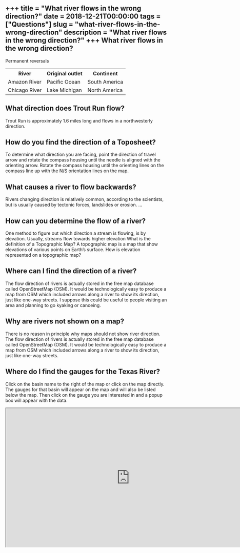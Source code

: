 +++
title = "What river flows in the wrong direction?"
date = 2018-12-21T00:00:00
tags = ["Questions"]
slug = "what-river-flows-in-the-wrong-direction"
description = "What river flows in the wrong direction?"
+++
What river flows in the wrong direction?
----------------------------------------

Permanent reversals

<table><tr><th>River</th><th>Original outlet</th><th>Continent</th></tr><tr><td>Amazon River</td><td>Pacific Ocean</td><td>South America</td></tr><tr><td>Chicago River</td><td>Lake Michigan</td><td>North America</td></tr></table>

What direction does Trout Run flow?
-----------------------------------

Trout Run is approximately 1.6 miles long and flows in a northwesterly direction.

How do you find the direction of a Toposheet?
---------------------------------------------

To determine what direction you are facing, point the direction of travel arrow and rotate the compass housing until the needle is aligned with the orienting arrow. Rotate the compass housing until the orienting lines on the compass line up with the N/S orientation lines on the map.

What causes a river to flow backwards?
--------------------------------------

Rivers changing direction is relatively common, according to the scientists, but is usually caused by tectonic forces, landslides or erosion. …

How can you determine the flow of a river?
------------------------------------------

One method to figure out which direction a stream is flowing, is by elevation. Usually, streams flow towards higher elevation What is the definition of a Topographic Map? A topographic map is a map that show elevations of various points on Earth’s surface. How is elevation represented on a topographic map?

Where can I find the direction of a river?
------------------------------------------

The flow direction of rivers is actually stored in the free map database called OpenStreetMap (OSM). It would be technologically easy to produce a map from OSM which included arrows along a river to show its direction, just like one-way streets. I suppose this could be useful to people visiting an area and planning to go kyaking or canoeing.

Why are rivers not shown on a map?
----------------------------------

There is no reason in principle why maps should not show river direction. The flow direction of rivers is actually stored in the free map database called OpenStreetMap (OSM). It would be technologically easy to produce a map from OSM which included arrows along a river to show its direction, just like one-way streets.

Where do I find the gauges for the Texas River?
-----------------------------------------------

Click on the basin name to the right of the map or click on the map directly. The gauges for that basin will appear on the map and will also be listed below the map. Then click on the gauge you are interested in and a popup box will appear with the data.

<iframe allow="accelerometer; autoplay; clipboard-write; encrypted-media; gyroscope; picture-in-picture" allowfullscreen="" class="__youtube_prefs__  epyt-is-override  no-lazyload" data-no-lazy="1" data-origheight="433" data-origwidth="770" data-skipgform_ajax_framebjll="" height="433" id="_ytid_82485" loading="lazy" src="https://www.youtube.com/embed/rjmEwQzO2ew?enablejsapi=1&autoplay=0&cc_load_policy=0&cc_lang_pref=&iv_load_policy=1&loop=0&modestbranding=0&rel=1&fs=1&playsinline=0&autohide=2&theme=dark&color=red&controls=1&" title="YouTube player" width="770"></iframe>